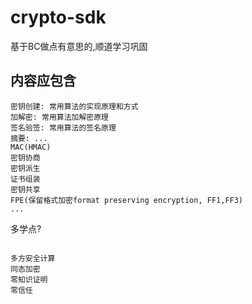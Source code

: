 # crypto-sdk
基于BC做点有意思的,顺道学习巩固

## 内容应包含
```
密钥创建: 常用算法的实现原理和方式
加解密: 常用算法加解密原理
签名验签: 常用算法的签名原理
摘要: ...
MAC(HMAC)
密钥协商
密钥派生
证书组装
密钥共享
FPE(保留格式加密format preserving encryption, FF1,FF3)
...
```

多学点?
```

多方安全计算
同态加密
零知识证明
零信任

```
